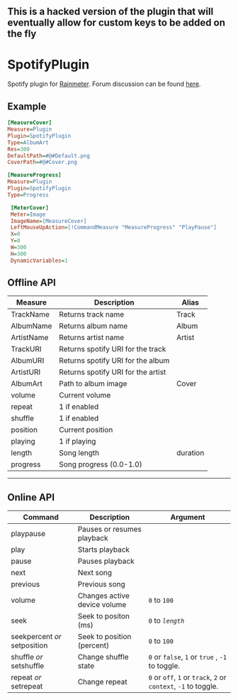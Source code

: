 ## This is a hacked version of the plugin that will eventually allow for custom keys to be added on the fly


# SpotifyPlugin

Spotify plugin for [Rainmeter](http://rainmeter.net/). Forum discussion can be found [here](http://rainmeter.net/forum/viewtopic.php?f=18&t=17077/).

## Example
```ini
[MeasureCover]
Measure=Plugin
Plugin=SpotifyPlugin
Type=AlbumArt
Res=300
DefaultPath=#@#Default.png
CoverPath=#@#Cover.png

[MeasureProgress]
Measure=Plugin
Plugin=SpotifyPlugin
Type=Progress

 [MeterCover]
 Meter=Image
 ImageName=[MeasureCover]
 LeftMouseUpAction=[!CommandMeasure "MeasureProgress" "PlayPause"]
 X=0
 Y=0
 W=300
 H=300
 DynamicVariables=1
```


## Offline API
|Measure	|Description						| Alias
|-----------|-----------------------------------|------|
|TrackName	|Returns track name					| Track
|AlbumName	|Returns album name					| Album
|ArtistName	|Returns artist name				| Artist
|TrackURI	|Returns spotify URI for the track
|AlbumURI	|Returns spotify URI for the album
|ArtistURI	|Returns spotify URI for the artist
|AlbumArt	|Path to album image				| Cover
|volume|Current volume
|repeat|1 if enabled
|shuffle|1 if enabled
|position|Current position
|playing|1 if playing
|length|Song length| duration
|progress|Song progress (0.0-1.0)
---

## Online API
|Command	| Description 					|Argument|
|-----------|------------------------		|--------------------
|playpause	|Pauses or resumes playback		|
|play		|Starts playback				|
|pause		|Pauses playback				|
|next		|Next song						|
|previous	|Previous song					|
|volume		|Changes active device volume	|```0``` to ```100```
|seek		|Seek to positon (ms)			|```0``` to *```length```*
|seekpercent *or* setposition|Seek to position (percent)		|```0``` to ```100```
|shuffle *or* setshuffle|Change shuffle state					|```0``` or ```false```, ```1``` or ```true``` , ```-1``` to toggle.
|repeat	*or* setrepeat	|Change repeat					|```0``` or ```off```, ```1``` or ```track```, ```2``` or ```context```, ```-1``` to toggle.
